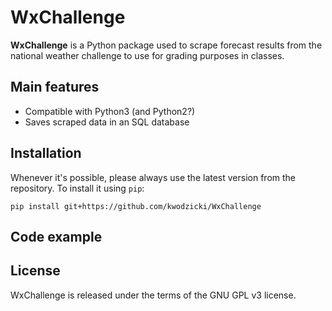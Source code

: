 # WxChallenge

**WxChallenge** is a Python package used to scrape forecast results from
the national weather challenge to use for grading purposes in classes.

## Main features

* Compatible with Python3 (and Python2?)
* Saves scraped data in an SQL database

## Installation

Whenever it's possible, please always use the latest version from the repository.
To install it using `pip`:

    pip install git+https://github.com/kwodzicki/WxChallenge

## Code example


## License

WxChallenge is released under the terms of the GNU GPL v3 license.